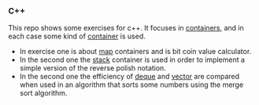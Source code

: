 ### C++
This repo shows some exercises for c++. It focuses in [containers](https://en.cppreference.com/w/cpp/container), and in each case some kind of [container](https://en.cppreference.com/w/cpp/container) is used.

* In exercise one is about [map](https://en.cppreference.com/w/cpp/container/map) containers and is bit coin value calculator.
* In the second one the  [stack](https://en.cppreference.com/w/cpp/container/stack) container is used in order to implement a simple version of the reverse polish notation.
* In the second one the efficiency of [deque](https://en.cppreference.com/w/cpp/container/deque) and [vector](https://en.cppreference.com/w/cpp/container/vector) are compared when used in an algorithm that sorts some numbers using the merge sort algorithm.